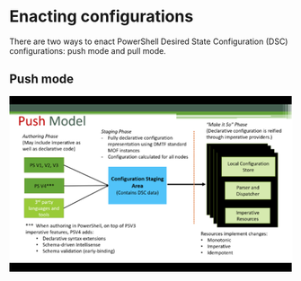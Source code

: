 # Enacting configurations
There are two ways to enact PowerShell Desired State Configuration (DSC) configurations: push mode and pull mode.

## Push mode
![Push mode](./images/Push.png "How push mode works")
